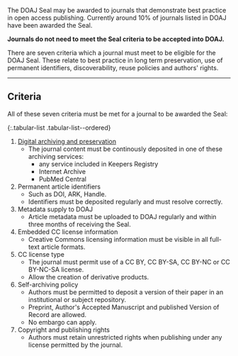 The DOAJ Seal may be awarded to journals that demonstrate best practice in open access publishing. Currently around 10% of journals listed in DOAJ have been awarded the Seal.

**Journals do not need to meet the Seal criteria to be accepted into DOAJ.**

There are seven criteria which a journal must meet to be eligible for the DOAJ Seal. These relate to best practice in long term preservation, use of permanent identifiers, discoverability, reuse policies and authors' rights.

---

## Criteria

All of these seven criteria must be met for a journal to be awarded the Seal:

{:.tabular-list .tabular-list--ordered}
1. [Digital archiving and preservation](https://blog.doaj.org/2015/01/28/applications-a-note-about-archiving-and-preservation/)
    - The journal content must be continously deposited in one of these archiving services:
        - any service included in Keepers Registry
        - Internet Archive
        - PubMed Central
2. Permanent article identifiers
    - Such as DOI, ARK, Handle.
    - Identifiers must be deposited regularly and must resolve correctly.
3. Metadata supply to DOAJ
    - Article metadata must be uploaded to DOAJ regularly and within three months of receiving the Seal.
4. Embedded CC license information
    - Creative Commons licensing information must be visible in all full-text article formats.
5. CC license type
    - The journal must permit use of a CC BY, CC BY-SA, CC BY-NC or CC BY-NC-SA license.
    - Allow the creation of derivative products.
6. Self-archiving policy
    - Authors must be permitted to deposit a version of their paper in an institutional or subject repository.
    - Preprint, Author's Accepted Manuscript and published Version of Record are allowed.
    - No embargo can apply.
7. Copyright and publishing rights
    -  Authors must retain unrestricted rights when publishing under any license permitted by the journal.

